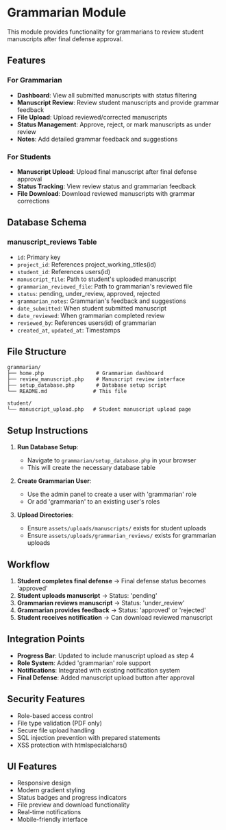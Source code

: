 # Grammarian Module

This module provides functionality for grammarians to review student manuscripts after final defense approval.

## Features

### For Grammarian
- **Dashboard**: View all submitted manuscripts with status filtering
- **Manuscript Review**: Review student manuscripts and provide grammar feedback
- **File Upload**: Upload reviewed/corrected manuscripts
- **Status Management**: Approve, reject, or mark manuscripts as under review
- **Notes**: Add detailed grammar feedback and suggestions

### For Students
- **Manuscript Upload**: Upload final manuscript after final defense approval
- **Status Tracking**: View review status and grammarian feedback
- **File Download**: Download reviewed manuscripts with grammar corrections

## Database Schema

### manuscript_reviews Table
- `id`: Primary key
- `project_id`: References project_working_titles(id)
- `student_id`: References users(id)
- `manuscript_file`: Path to student's uploaded manuscript
- `grammarian_reviewed_file`: Path to grammarian's reviewed file
- `status`: pending, under_review, approved, rejected
- `grammarian_notes`: Grammarian's feedback and suggestions
- `date_submitted`: When student submitted manuscript
- `date_reviewed`: When grammarian completed review
- `reviewed_by`: References users(id) of grammarian
- `created_at`, `updated_at`: Timestamps

## File Structure

```
grammarian/
├── home.php                 # Grammarian dashboard
├── review_manuscript.php    # Manuscript review interface
├── setup_database.php       # Database setup script
└── README.md               # This file

student/
└── manuscript_upload.php   # Student manuscript upload page
```

## Setup Instructions

1. **Run Database Setup**:
   - Navigate to `grammarian/setup_database.php` in your browser
   - This will create the necessary database table

2. **Create Grammarian User**:
   - Use the admin panel to create a user with 'grammarian' role
   - Or add 'grammarian' to an existing user's roles

3. **Upload Directories**:
   - Ensure `assets/uploads/manuscripts/` exists for student uploads
   - Ensure `assets/uploads/grammarian_reviews/` exists for grammarian uploads

## Workflow

1. **Student completes final defense** → Final defense status becomes 'approved'
2. **Student uploads manuscript** → Status: 'pending'
3. **Grammarian reviews manuscript** → Status: 'under_review'
4. **Grammarian provides feedback** → Status: 'approved' or 'rejected'
5. **Student receives notification** → Can download reviewed manuscript

## Integration Points

- **Progress Bar**: Updated to include manuscript upload as step 4
- **Role System**: Added 'grammarian' role support
- **Notifications**: Integrated with existing notification system
- **Final Defense**: Added manuscript upload button after approval

## Security Features

- Role-based access control
- File type validation (PDF only)
- Secure file upload handling
- SQL injection prevention with prepared statements
- XSS protection with htmlspecialchars()

## UI Features

- Responsive design
- Modern gradient styling
- Status badges and progress indicators
- File preview and download functionality
- Real-time notifications
- Mobile-friendly interface
